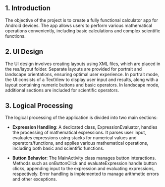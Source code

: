 ## 1. Introduction
The objective of the project is to create a fully functional calculator app for Android devices. The app allows users to perform various mathematical operations conveniently, including basic calculations and complex scientific functions.

## 2. UI Design
The UI design involves creating layouts using XML files, which are placed in the res/layout folder. Separate layouts are provided for portrait and landscape orientations, ensuring optimal user experience. In portrait mode, the UI consists of a TextView to display user input and results, along with a layout containing numeric buttons and basic operators. In landscape mode, additional sections are included for scientific operators.

## 3. Logical Processing
The logical processing of the application is divided into two main sections:

- **Expression Handling**: A dedicated class, ExpressionEvaluator, handles the processing of mathematical expressions. It parses user input, evaluates expressions using stacks for numerical values and operators/functions, and applies various mathematical operations, including both basic and scientific functions.
  
- **Button Behavior**: The MainActivity class manages button interactions. Methods such as onButtonClick and evaluateExpression handle button clicks, appending input to the expression and evaluating expressions, respectively. Error handling is implemented to manage arithmetic errors and other exceptions.
